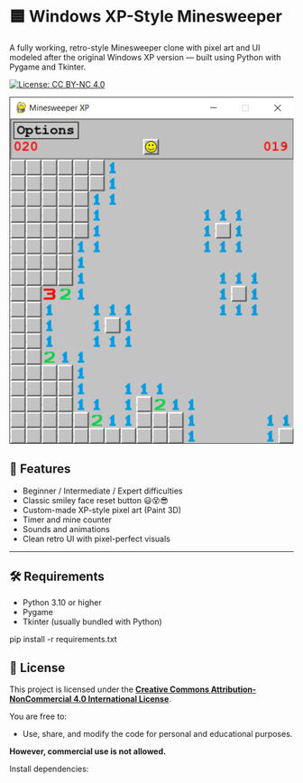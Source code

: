 # 🟦 Windows XP-Style Minesweeper

A fully working, retro-style Minesweeper clone with pixel art and UI modeled after the original Windows XP version — built using Python with Pygame and Tkinter.

[![License: CC BY-NC 4.0](https://img.shields.io/badge/License-CC%20BY--NC%204.0-lightgrey.svg)](https://creativecommons.org/licenses/by-nc/4.0/)

![screenshot](assets/screenshot.png)

## 🎯 Features

- Beginner / Intermediate / Expert difficulties
- Classic smiley face reset button 😃😵😎
- Custom-made XP-style pixel art (Paint 3D)
- Timer and mine counter
- Sounds and animations
- Clean retro UI with pixel-perfect visuals

---

## 🛠️ Requirements

- Python 3.10 or higher
- Pygame  
- Tkinter (usually bundled with Python)

pip install -r requirements.txt

## 📜 License

This project is licensed under the [**Creative Commons Attribution-NonCommercial 4.0 International License**](https://creativecommons.org/licenses/by-nc/4.0/).

You are free to:
- Use, share, and modify the code for personal and educational purposes.

**However, commercial use is not allowed.**

Install dependencies:

```bash
